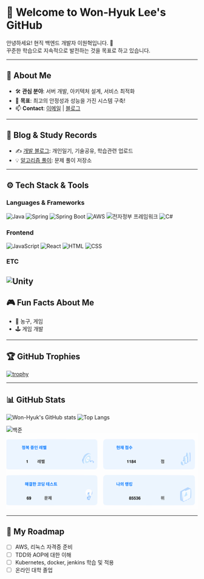 # 👋 Welcome to Won-Hyuk Lee's GitHub

안녕하세요! 현직 백엔드 개발자 이원혁입니다. 🚀  
꾸준한 학습으로 지속적으로 발전하는 것을 목표로 하고 있습니다.

---

## 📌 About Me
- 🛠️ **관심 분야**: 서버 개발, 아키텍처 설계, 서비스 최적화  
- 🎯 **목표**: 최고의 안정성과 성능을 가진 시스템 구축!  
- 📫 **Contact**: [이메일](lwhprt@gmail.com) | [블로그](https://lwhprt12.tistory.com)

---

## 📝 Blog & Study Records
- ✍️ [개발 블로그]((https://lwhprt12.tistory.com/)): 개인일기, 기술공유, 학습관련 업로드
- 💡 [알고리즘 풀이]((https://github.com/Won-Hyuk-Lee/Algorithm)): 문제 풀이 저장소  

---

## ⚙️ Tech Stack & Tools
### Languages & Frameworks
![Java](https://img.shields.io/badge/Java-ED8B00?style=for-the-badge&logo=java&logoColor=white)
![Spring](https://img.shields.io/badge/Spring-6DB33F?style=for-the-badge&logo=spring&logoColor=white)
![Spring Boot](https://img.shields.io/badge/Spring%20Boot-6DB33F?style=for-the-badge&logo=spring-boot&logoColor=white)
![AWS](https://img.shields.io/badge/AWS-FF9900?style=for-the-badge&logo=amazon-aws&logoColor=white)
![전자정부 프레임워크](https://img.shields.io/badge/eGovFramework-0080FF?style=for-the-badge)
![C#](https://img.shields.io/badge/C%23-239120?style=for-the-badge&logo=csharp&logoColor=white)

### Frontend
![JavaScript](https://img.shields.io/badge/JavaScript-F7DF1E?style=for-the-badge&logo=javascript&logoColor=black)
![React](https://img.shields.io/badge/React-61DAFB?style=for-the-badge&logo=react&logoColor=black)
![HTML](https://img.shields.io/badge/HTML-E34F26?style=for-the-badge&logo=html5&logoColor=white)
![CSS](https://img.shields.io/badge/CSS-1572B6?style=for-the-badge&logo=css3&logoColor=white)

### ETC
![Unity](https://img.shields.io/badge/Unity-000000?style=for-the-badge&logo=unity&logoColor=white)
---

## 🎮 Fun Facts About Me
- 🎨 농구, 게임
- 🕹️ 게임 개발

---

## 🏆 GitHub Trophies
[![trophy](https://github-profile-trophy.vercel.app/?username=Won-Hyuk-Lee&theme=onedark&row=1&column=6)](https://github.com/ryo-ma/github-profile-trophy)

---

## 📊 GitHub Stats
![Won-Hyuk's GitHub stats](https://github-readme-stats.vercel.app/api?username=Won-Hyuk-Lee&show_icons=true&theme=radical)     <img src="https://github-readme-stats.vercel.app/api/top-langs/?username=Won-Hyuk-Lee&layout=compact&theme=radical" alt="Top Langs" height="195">



<!-- 백준&프로그래머스 뱃지 -->
<img src="http://mazassumnida.wtf/api/generate_badge?boj=lwhprt12" alt="백준" height="220">     ![Programmers Badge](https://raw.githubusercontent.com/Won-Hyuk-Lee/Programmers_Badge_Generator/main/result/result.svg)

---

## 📅 My Roadmap
- [ ] AWS, 리눅스 자격증 준비  
- [ ] TDD와 AOP에 대한 이해
- [ ] Kubernetes, docker, jenkins 학습 및 적용
- [ ] 온라인 대학 졸업
